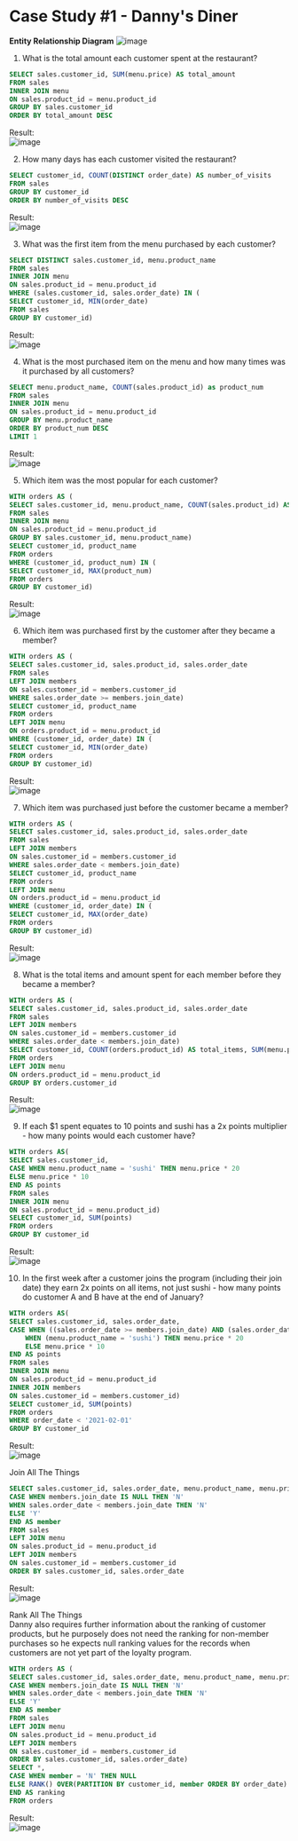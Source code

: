 # Case Study #1 - Danny's Diner
<b>Entity Relationship Diagram</b>
![image](https://github.com/aestforsoul/sqlCaseStudies/assets/80065994/312e7923-6794-4328-9456-b5efed0d11c3)
<br>

1. What is the total amount each customer spent at the restaurant?
```sql
SELECT sales.customer_id, SUM(menu.price) AS total_amount
FROM sales
INNER JOIN menu
ON sales.product_id = menu.product_id
GROUP BY sales.customer_id
ORDER BY total_amount DESC
```
Result:<br>
![image](https://github.com/aestforsoul/sqlCaseStudies/assets/80065994/4fff3a67-a064-4f93-bee4-a8108dab292e)
<br>

2. How many days has each customer visited the restaurant?
```sql
SELECT customer_id, COUNT(DISTINCT order_date) AS number_of_visits
FROM sales
GROUP BY customer_id
ORDER BY number_of_visits DESC
```
Result:<br>
![image](https://github.com/aestforsoul/sqlCaseStudies/assets/80065994/e2debffa-73e9-4180-b125-be31bb4bd300)
<br>

3. What was the first item from the menu purchased by each customer?
```sql
SELECT DISTINCT sales.customer_id, menu.product_name
FROM sales
INNER JOIN menu
ON sales.product_id = menu.product_id
WHERE (sales.customer_id, sales.order_date) IN (
SELECT customer_id, MIN(order_date)
FROM sales
GROUP BY customer_id)
```
Result:<br>
![image](https://github.com/aestforsoul/sqlCaseStudies/assets/80065994/1ec071e7-6223-4ffd-a671-cec6b66981cd)
<br>

4. What is the most purchased item on the menu and how many times was it purchased by all customers?
```sql
SELECT menu.product_name, COUNT(sales.product_id) as product_num
FROM sales
INNER JOIN menu
ON sales.product_id = menu.product_id
GROUP BY menu.product_name
ORDER BY product_num DESC
LIMIT 1
```
Result:<br>
![image](https://github.com/aestforsoul/sqlCaseStudies/assets/80065994/6f597cc9-cb20-4329-8f4e-aa8a1bca19ac)
<br>

5. Which item was the most popular for each customer?
```sql
WITH orders AS (
SELECT sales.customer_id, menu.product_name, COUNT(sales.product_id) AS product_num
FROM sales
INNER JOIN menu
ON sales.product_id = menu.product_id
GROUP BY sales.customer_id, menu.product_name)
SELECT customer_id, product_name
FROM orders
WHERE (customer_id, product_num) IN (
SELECT customer_id, MAX(product_num)
FROM orders
GROUP BY customer_id)
```
Result:<br>
![image](https://github.com/aestforsoul/sqlCaseStudies/assets/80065994/ddbcfb8d-6565-4e2c-afcf-e0fe17efab87)
<br>

6. Which item was purchased first by the customer after they became a member?
```sql
WITH orders AS (
SELECT sales.customer_id, sales.product_id, sales.order_date
FROM sales
LEFT JOIN members
ON sales.customer_id = members.customer_id
WHERE sales.order_date >= members.join_date)
SELECT customer_id, product_name
FROM orders
LEFT JOIN menu
ON orders.product_id = menu.product_id
WHERE (customer_id, order_date) IN (
SELECT customer_id, MIN(order_date)
FROM orders
GROUP BY customer_id)
```
Result:<br>
![image](https://github.com/aestforsoul/sqlCaseStudies/assets/80065994/9e64a463-37dc-4167-af42-fd856e450e3f)
<br>

7. Which item was purchased just before the customer became a member?
```sql
WITH orders AS (
SELECT sales.customer_id, sales.product_id, sales.order_date
FROM sales
LEFT JOIN members
ON sales.customer_id = members.customer_id
WHERE sales.order_date < members.join_date)
SELECT customer_id, product_name
FROM orders
LEFT JOIN menu
ON orders.product_id = menu.product_id
WHERE (customer_id, order_date) IN (
SELECT customer_id, MAX(order_date)
FROM orders
GROUP BY customer_id)
```
Result:<br>
![image](https://github.com/aestforsoul/sqlCaseStudies/assets/80065994/b9a8ccca-ae63-49ce-9b4f-431c437eea97)
<br>

8. What is the total items and amount spent for each member before they became a member?
```sql
WITH orders AS (
SELECT sales.customer_id, sales.product_id, sales.order_date
FROM sales
LEFT JOIN members
ON sales.customer_id = members.customer_id
WHERE sales.order_date < members.join_date)
SELECT customer_id, COUNT(orders.product_id) AS total_items, SUM(menu.price) AS amount
FROM orders
LEFT JOIN menu
ON orders.product_id = menu.product_id
GROUP BY orders.customer_id
```
Result:<br>
![image](https://github.com/aestforsoul/sqlCaseStudies/assets/80065994/68d163ef-e3b9-472b-af32-86664e48d1a7)
<br>

9. If each $1 spent equates to 10 points and sushi has a 2x points multiplier - how many points would each customer have?
```sql
WITH orders AS(
SELECT sales.customer_id, 
CASE WHEN menu.product_name = 'sushi' THEN menu.price * 20
ELSE menu.price * 10 
END AS points
FROM sales
INNER JOIN menu
ON sales.product_id = menu.product_id)
SELECT customer_id, SUM(points)
FROM orders
GROUP BY customer_id
```
Result:<br>
![image](https://github.com/aestforsoul/sqlCaseStudies/assets/80065994/fdd211bb-64cf-40e5-911a-e6a61f6c6beb)
<br>

10. In the first week after a customer joins the program (including their join date) they earn 2x points on all items, not just sushi - how many points do customer A and B have at the end of January?
```sql
WITH orders AS(
SELECT sales.customer_id, sales.order_date,
CASE WHEN ((sales.order_date >= members.join_date) AND (sales.order_date < members.join_date + integer '7')) THEN menu.price * 20
	WHEN (menu.product_name = 'sushi') THEN menu.price * 20
	ELSE menu.price * 10 
END AS points
FROM sales
INNER JOIN menu
ON sales.product_id = menu.product_id
INNER JOIN members
ON sales.customer_id = members.customer_id)
SELECT customer_id, SUM(points)
FROM orders
WHERE order_date < '2021-02-01'
GROUP BY customer_id
```
Result:<br>
![image](https://github.com/aestforsoul/sqlCaseStudies/assets/80065994/97fb0dd5-aaef-4559-9984-7b5dcd662319)
<br>

Join All The Things
```sql
SELECT sales.customer_id, sales.order_date, menu.product_name, menu.price,
CASE WHEN members.join_date IS NULL THEN 'N'
WHEN sales.order_date < members.join_date THEN 'N'
ELSE 'Y'
END AS member
FROM sales
LEFT JOIN menu
ON sales.product_id = menu.product_id
LEFT JOIN members
ON sales.customer_id = members.customer_id
ORDER BY sales.customer_id, sales.order_date
```
Result:<br>
![image](https://github.com/aestforsoul/sqlCaseStudies/assets/80065994/cf3d5a55-613b-4018-a290-a9db7a33b3c6)
<br>

Rank All The Things <br>
Danny also requires further information about the ranking of customer products, but he purposely does not need the ranking for non-member purchases so he expects null ranking values for the records when customers are not yet part of the loyalty program.
```sql
WITH orders AS (
SELECT sales.customer_id, sales.order_date, menu.product_name, menu.price,
CASE WHEN members.join_date IS NULL THEN 'N'
WHEN sales.order_date < members.join_date THEN 'N'
ELSE 'Y'
END AS member
FROM sales
LEFT JOIN menu
ON sales.product_id = menu.product_id
LEFT JOIN members
ON sales.customer_id = members.customer_id
ORDER BY sales.customer_id, sales.order_date)
SELECT *, 
CASE WHEN member = 'N' THEN NULL
ELSE RANK() OVER(PARTITION BY customer_id, member ORDER BY order_date)
END AS ranking
FROM orders
```
Result:<br>
![image](https://github.com/aestforsoul/sqlCaseStudies/assets/80065994/dfe73853-7994-4671-a7e4-58113c169535)
<br>
